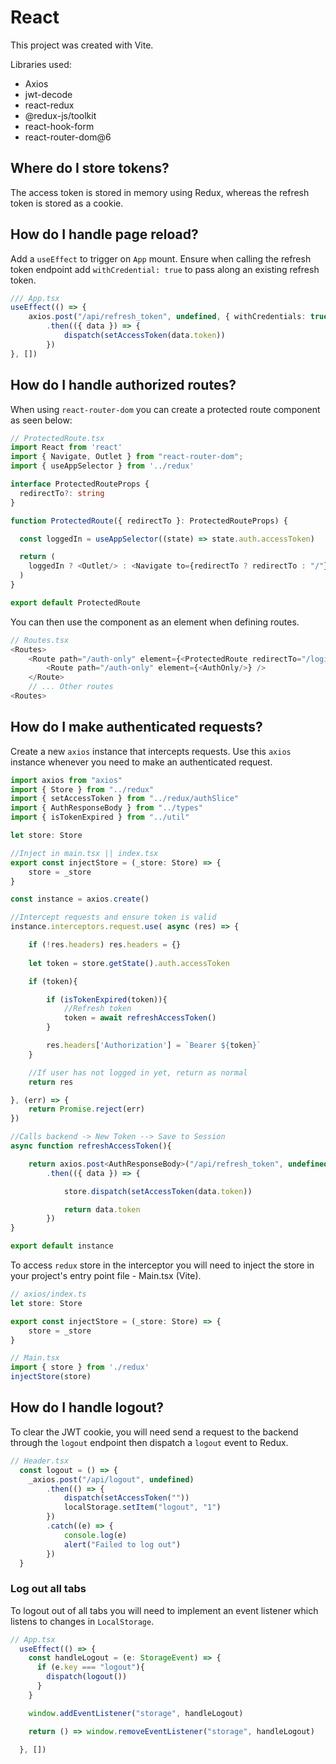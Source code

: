 # React
This project was created with Vite.

Libraries used:
* Axios
* jwt-decode
* react-redux
* @redux-js/toolkit
* react-hook-form
* react-router-dom@6

## Where do I store tokens?
The access token is stored in memory using Redux, whereas the refresh token is stored as a cookie.

## How do I handle page reload?
Add a `useEffect` to trigger on `App` mount. Ensure when calling the refresh token endpoint add `withCredential: true` to pass along an existing refresh token.
```typescript
/// App.tsx
useEffect(() => {
    axios.post("/api/refresh_token", undefined, { withCredentials: true })
        .then(({ data }) => {
            dispatch(setAccessToken(data.token))
        })
}, [])
```

## How do I handle authorized routes?
When using `react-router-dom` you can create a protected route component as seen below:
```typescript
// ProtectedRoute.tsx
import React from 'react'
import { Navigate, Outlet } from "react-router-dom";
import { useAppSelector } from '../redux'

interface ProtectedRouteProps {
  redirectTo?: string
}

function ProtectedRoute({ redirectTo }: ProtectedRouteProps) {

  const loggedIn = useAppSelector((state) => state.auth.accessToken)

  return (
    loggedIn ? <Outlet/> : <Navigate to={redirectTo ? redirectTo : "/"} replace />
  )
}

export default ProtectedRoute
```

You can then use the component as an element when defining routes.
```typescript
// Routes.tsx
<Routes>
    <Route path="/auth-only" element={<ProtectedRoute redirectTo="/login" />} >
        <Route path="/auth-only" element={<AuthOnly/>} />
    </Route>
    // ... Other routes
<Routes>
```

## How do I make authenticated requests?
Create a new `axios` instance that intercepts requests. Use this `axios` instance whenever you need to make an authenticated request.
```typescript
import axios from "axios"
import { Store } from "../redux"
import { setAccessToken } from "../redux/authSlice"
import { AuthResponseBody } from "../types"
import { isTokenExpired } from "../util"

let store: Store

//Inject in main.tsx || index.tsx
export const injectStore = (_store: Store) => {
    store = _store
}

const instance = axios.create()

//Intercept requests and ensure token is valid
instance.interceptors.request.use( async (res) => {

    if (!res.headers) res.headers = {}
    
    let token = store.getState().auth.accessToken

    if (token){

        if (isTokenExpired(token)){
            //Refresh token
            token = await refreshAccessToken() 
        }

        res.headers['Authorization'] = `Bearer ${token}`
    }

    //If user has not logged in yet, return as normal
    return res

}, (err) => {
    return Promise.reject(err)
})

//Calls backend -> New Token --> Save to Session
async function refreshAccessToken(){

    return axios.post<AuthResponseBody>("/api/refresh_token", undefined, { withCredentials: true })
        .then(({ data }) => {

            store.dispatch(setAccessToken(data.token))

            return data.token
        })
}

export default instance
```
To access `redux` store in the interceptor you will need to inject the store in your project's entry point file - Main.tsx (Vite).

```typescript
// axios/index.ts
let store: Store

export const injectStore = (_store: Store) => {
    store = _store
}

// Main.tsx
import { store } from './redux'
injectStore(store)
```

## How do I handle logout?
To clear the JWT cookie, you will need send a request to the backend through the `logout` endpoint then dispatch a `logout` event to Redux.
```typescript
// Header.tsx
  const logout = () => {
    _axios.post("/api/logout", undefined)
        .then(() => {
            dispatch(setAccessToken(""))
            localStorage.setItem("logout", "1")
        })
        .catch((e) => {
            console.log(e)
            alert("Failed to log out")
        })
  }
```
### Log out all tabs
To logout out of all tabs you will need to implement an event listener which listens to changes in `LocalStorage`.
```typescript
// App.tsx
  useEffect(() => {
    const handleLogout = (e: StorageEvent) => {
      if (e.key === "logout"){
        dispatch(logout())
      }
    }

    window.addEventListener("storage", handleLogout)

    return () => window.removeEventListener("storage", handleLogout)

  }, [])
```